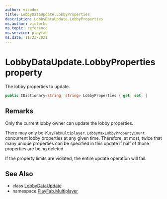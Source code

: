 ```yaml
---
author: vicodex
title: LobbyDataUpdate.LobbyProperties
description: LobbyDataUpdate.LobbyProperties
ms.author: victorku
ms.topic: reference
ms.service: playfab
ms.date: 11/23/2021
---
```


# LobbyDataUpdate.LobbyProperties property

The lobby properties to update.

```csharp
public IDictionary<string, string> LobbyProperties { get; set; }
```

## Remarks

Only the current lobby owner can update the lobby properties.

There may only be `PlayFabMultiplayer.LobbyMaxLobbyPropertyCount` concurrent lobby properties at any given time. Therefore, at most, twice that many unique properties can be specified in this update if half of those properties are being deleted.

If the property limits are violated, the entire update operation will fail.

## See Also

* class [LobbyDataUpdate](../LobbyDataUpdate.md)
* namespace [PlayFab.Multiplayer](../../PlayFabMultiplayerSDK.md)

